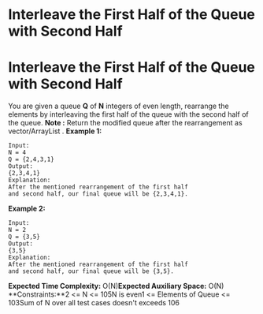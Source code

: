 # Interleave the First Half of the Queue with Second Half

# Interleave the First Half of the Queue with Second Half
You are given a queue **Q** of **N** integers of even length, rearrange the elements by interleaving the first half of the queue with the second half of the queue.
**Note :** Return the modified queue after the rearrangement as vector/ArrayList .
**Example 1:**
```
Input:
N = 4
Q = {2,4,3,1}
Output:
{2,3,4,1}
Explanation:
After the mentioned rearrangement of the first half
and second half, our final queue will be {2,3,4,1}.
```
**Example 2:**
```
Input:
N = 2
Q = {3,5}
Output:
{3,5}
Explanation:
After the mentioned rearrangement of the first half
and second half, our final queue will be {3,5}.
```
**Expected Time Complexity:** O(N)**Expected Auxiliary Space:** O(N)
**Constraints:**2 <= N <= 105N is even1 <= Elements of Queue <= 103Sum of N over all test cases doesn't exceeds 106